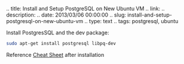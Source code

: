 .. title: Install and Setup PostgreSQL on New Ubuntu VM
.. link: 
.. description: 
.. date: 2013/03/06 00:00:00
.. slug: install-and-setup-postgresql-on-new-ubuntu-vm 
.. type: text
.. tags: postgresql, ubuntu

Install PostgresSQL and the dev package:

```bash
sudo apt-get install postgresql libpq-dev
```

Reference [Cheat Sheet](http://blog.jasonmeridth.com/postgresql-cheat-sheet.html) after installation
